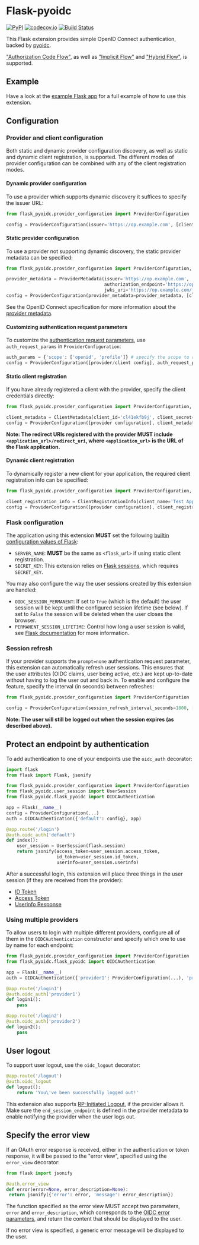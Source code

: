 # Flask-pyoidc

[![PyPI](https://img.shields.io/pypi/v/flask-pyoidc.svg)](https://pypi.python.org/pypi/Flask-pyoidc)
[![codecov.io](https://codecov.io/github/zamzterz/Flask-pyoidc/coverage.svg?branch=master)](https://codecov.io/github/its-dirg/Flask-pyoidc?branch=master)
[![Build Status](https://travis-ci.org/zamzterz/Flask-pyoidc.svg?branch=master)](https://travis-ci.org/zamzterz/Flask-pyoidc)

This Flask extension provides simple OpenID Connect authentication, backed by [pyoidc](https://github.com/rohe/pyoidc).

["Authorization Code Flow"](http://openid.net/specs/openid-connect-core-1_0.html#CodeFlowAuth), as well as
["Implicit Flow"](https://openid.net/specs/openid-connect-core-1_0.html#ImplicitFlowAuth) and 
["Hybrid Flow"](https://openid.net/specs/openid-connect-core-1_0.html#HybridFlowAuth), is supported.

## Example

Have a look at the [example Flask app](example/app.py) for a full example of how to use this extension.

## Configuration

### Provider and client configuration

Both static and dynamic provider configuration discovery, as well as static
and dynamic client registration, is supported. The different modes of provider configuration can be combined with any
of the client registration modes.

#### Dynamic provider configuration

To use a provider which supports dynamic discovery it suffices to specify the issuer URL:
```python
from flask_pyoidc.provider_configuration import ProviderConfiguration

config = ProviderConfiguration(issuer='https://op.example.com', [client configuration])
```

#### Static provider configuration

To use a provider not supporting dynamic discovery, the static provider metadata can be specified:
```python
from flask_pyoidc.provider_configuration import ProviderConfiguration, ProviderMetadata

provider_metadata = ProviderMetadata(issuer='https://op.example.com', 
                                     authorization_endpoint='https://op.example.com/auth',
                                     jwks_uri='https://op.example.com/jwks')
config = ProviderConfiguration(provider_metadata=provider_metadata, [client configuration])
```

See the OpenID Connect specification for more information about the
[provider metadata](https://openid.net/specs/openid-connect-discovery-1_0.html#ProviderMetadata).

#### Customizing authentication request parameters
To customize the [authentication request parameters](https://openid.net/specs/openid-connect-core-1_0.html#AuthRequest),
use `auth_request_params` in `ProviderConfiguration`:
```python
auth_params = {'scope': ['openid', 'profile']} # specify the scope to request
config = ProviderConfiguration([provider/client config], auth_request_params=auth_params)
```

#### Static client registration

If you have already registered a client with the provider, specify the client credentials directly:
```python
from flask_pyoidc.provider_configuration import ProviderConfiguration, ClientMetadata

client_metadata = ClientMetadata(client_id='cl41ekfb9j', client_secret='m1C659wLipXfUUR50jlZ')
config = ProviderConfiguration([provider configuration], client_metadata=client_metadata)
```

**Note: The redirect URIs registered with the provider MUST include `<application_url>/redirect_uri`,
where `<application_url>` is the URL of the Flask application.**

#### Dynamic client registration

To dynamically register a new client for your application, the required client registration info can be specified:

```python
from flask_pyoidc.provider_configuration import ProviderConfiguration, ClientRegistrationInfo

client_registration_info = ClientRegistrationInfo(client_name='Test App', contacts=['dev@rp.example.com'])
config = ProviderConfiguration([provider configuration], client_registration_info=client_registration_info)
```

### Flask configuration

The application using this extension **MUST** set the following
[builtin configuration values of Flask](http://flask.pocoo.org/docs/config/#builtin-configuration-values):

* `SERVER_NAME`: **MUST** be the same as `<flask_url>` if using static client registration.
* `SECRET_KEY`: This extension relies on [Flask sessions](http://flask.pocoo.org/docs/quickstart/#sessions), which
   requires `SECRET_KEY`.

You may also configure the way the user sessions created by this extension are handled:

* `OIDC_SESSION_PERMANENT`: If set to `True` (which is the default) the user session will be kept until the configured
  session lifetime (see below). If set to `False` the session will be deleted when the user closes the browser.
* `PERMANENT_SESSION_LIFETIME`: Control how long a user session is valid, see
  [Flask documentation](http://flask.pocoo.org/docs/1.0/config/#PERMANENT_SESSION_LIFETIME) for more information.

### Session refresh

If your provider supports the `prompt=none` authentication request parameter, this extension can automatically refresh
user sessions. This ensures that the user attributes (OIDC claims, user being active, etc.) are kept up-to-date without
having to log the user out and back in. To enable and configure the feature, specify the interval (in seconds) between
refreshes:
```python
from flask_pyoidc.provider_configuration import ProviderConfiguration

config = ProviderConfiguration(session_refresh_interval_seconds=1800, [provider/client config]
```

**Note: The user will still be logged out when the session expires (as described above).**

## Protect an endpoint by authentication

To add authentication to one of your endpoints use the `oidc_auth` decorator:
```python
import flask
from flask import Flask, jsonify

from flask_pyoidc.provider_configuration import ProviderConfiguration
from flask_pyoidc.user_session import UserSession
from flask_pyoidc.flask_pyoidc import OIDCAuthentication

app = Flask(__name__)
config = ProviderConfiguration(...)
auth = OIDCAuthentication({'default': config}, app)

@app.route('/login')
@auth.oidc_auth('default')
def index():
    user_session = UserSession(flask.session)
    return jsonify(access_token=user_session.access_token,
                   id_token=user_session.id_token,
                   userinfo=user_session.userinfo)
```

After a successful login, this extension will place three things in the user session (if they are received from the
provider):
* [ID Token](http://openid.net/specs/openid-connect-core-1_0.html#IDToken)
* [Access Token](http://openid.net/specs/openid-connect-core-1_0.html#TokenResponse)
* [Userinfo Response](http://openid.net/specs/openid-connect-core-1_0.html#UserInfoResponse)

### Using multiple providers

To allow users to login with multiple different providers, configure all of them in the `OIDCAuthentication`
constructor and specify which one to use by name for each endpoint:
```python
from flask_pyoidc.provider_configuration import ProviderConfiguration
from flask_pyoidc.flask_pyoidc import OIDCAuthentication

app = Flask(__name__)
auth = OIDCAuthentication({'provider1': ProviderConfiguration(...), 'provider2': ProviderConfiguration(...)}, app)

@app.route('/login1')
@auth.oidc_auth('provider1')
def login1():
    pass

@app.route('/login2')
@auth.oidc_auth('provider2')
def login2():
    pass
```

  
## User logout

To support user logout, use the `oidc_logout` decorator:
```python
@app.route('/logout')
@auth.oidc_logout
def logout():
    return 'You\'ve been successfully logged out!'
```

This extension also supports [RP-Initiated Logout](http://openid.net/specs/openid-connect-session-1_0.html#RPLogout),
if the provider allows it. Make sure the `end_session_endpoint` is defined in the provider metadata to enable notifying
the provider when the user logs out. 
  
## Specify the error view

If an OAuth error response is received, either in the authentication or token response, it will be passed to the
"error view", specified using the `error_view` decorator:

```python
from flask import jsonify

@auth.error_view
def error(error=None, error_description=None):
 return jsonify({'error': error, 'message': error_description})
```

The function specified as the error view MUST accept two parameters, `error` and `error_description`, which corresponds
to the [OIDC error parameters](http://openid.net/specs/openid-connect-core-1_0.html#AuthError), and return the content
that should be displayed to the user.

If no error view is specified, a generic error message will be displayed to the user.
